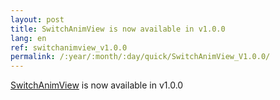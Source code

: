 ```yaml
---
layout: post
title: SwitchAnimView is now available in v1.0.0
lang: en
ref: switchanimview_v1.0.0
permalink: /:year/:month/:day/quick/SwitchAnimView_V1.0.0/
---
```


[SwitchAnimView][1] is now available in v1.0.0

[1]: {{site.base_url}}/tools/SwitchAnimView/
